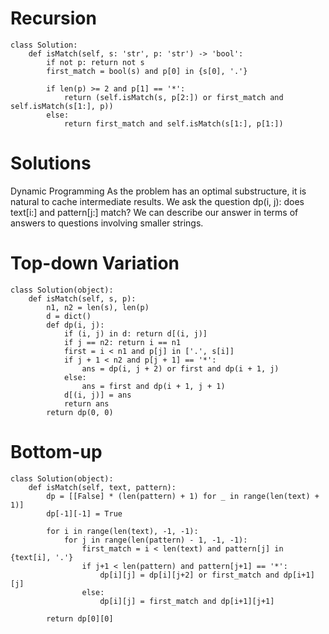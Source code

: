 # Recursion
```
class Solution:
    def isMatch(self, s: 'str', p: 'str') -> 'bool':
        if not p: return not s
        first_match = bool(s) and p[0] in {s[0], '.'}
        
        if len(p) >= 2 and p[1] == '*':
            return (self.isMatch(s, p[2:]) or first_match and self.isMatch(s[1:], p))
        else:
            return first_match and self.isMatch(s[1:], p[1:])
```
# Solutions
Dynamic Programming
As the problem has an optimal substructure, it is natural to cache intermediate results. We ask the question dp(i, j): does 
text[i:] and pattern[j:] match? We can describe our answer in terms of answers to questions involving smaller strings.
# Top-down Variation
```
class Solution(object):
    def isMatch(self, s, p):
        n1, n2 = len(s), len(p)
        d = dict()
        def dp(i, j):
            if (i, j) in d: return d[(i, j)]
            if j == n2: return i == n1
            first = i < n1 and p[j] in ['.', s[i]]
            if j + 1 < n2 and p[j + 1] == '*':
                ans = dp(i, j + 2) or first and dp(i + 1, j)
            else:
                ans = first and dp(i + 1, j + 1)
            d[(i, j)] = ans
            return ans
        return dp(0, 0)
```

# Bottom-up
```
class Solution(object):
    def isMatch(self, text, pattern):
        dp = [[False] * (len(pattern) + 1) for _ in range(len(text) + 1)]
        dp[-1][-1] = True
        
        for i in range(len(text), -1, -1):
            for j in range(len(pattern) - 1, -1, -1):
                first_match = i < len(text) and pattern[j] in {text[i], '.'}
                if j+1 < len(pattern) and pattern[j+1] == '*':
                    dp[i][j] = dp[i][j+2] or first_match and dp[i+1][j]
                else:
                    dp[i][j] = first_match and dp[i+1][j+1]

        return dp[0][0]
```
